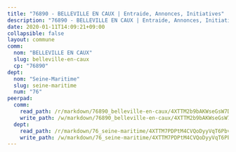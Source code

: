 ```yaml
---
title: "76890 - BELLEVILLE EN CAUX | Entraide, Annonces, Initiatives"
description: "76890 - BELLEVILLE EN CAUX | Entraide, Annonces, Initiatives"
date: 2020-01-11T14:09:21+09:00
collapsible: false
layout: commune
comm:
  nom: "BELLEVILLE EN CAUX"
  slug: belleville-en-caux
  cp: "76890"
dept:
  nom: "Seine-Maritime"
  slug: seine-maritime
  num: "76"
peerpad:
  comm:
    read_path: /r/markdown/76890_belleville-en-caux/4XTTM2b9bAKWseGsW7DpvJawnxxXqShv2MpvfUmh9vPWdQQiB
    write_path: /w/markdown/76890_belleville-en-caux/4XTTM2b9bAKWseGsW7DpvJawnxxXqShv2MpvfUmh9vPWdQQiB-K3TgUy59KfcFEjNJ7BXQzBvNp5jLfpLUkr62P36gzQGQYT4UudTQuDd9VmZEvpqoU2xjuKnQCuzLyNtxEMpjbBoekAtj3vgs4SbSPhnSrPujXt37rYCt1ZFoyhaWFjgBW9i8A8xX
  dept:
    read_path: /r/markdown/76_seine-maritime/4XTTM7PDPtM4CVQoDyyVqT6Pbvj1SVtndpXJdTDsc7xwdMTdt
    write_path: /w/markdown/76_seine-maritime/4XTTM7PDPtM4CVQoDyyVqT6Pbvj1SVtndpXJdTDsc7xwdMTdt-K3TgUmo7Qwp8ZQz8qKFjC8WCY27ypEpX2c8BXeSV9rrPY1zRZn2SrYwkBXF8VnHkcepiXsccFfKHYuT2JNgSMXxLRaUGRu6o5B3BB15nZxEho97cTz3yC4eRTX4hZM1hcyAZrn8r
---
```


